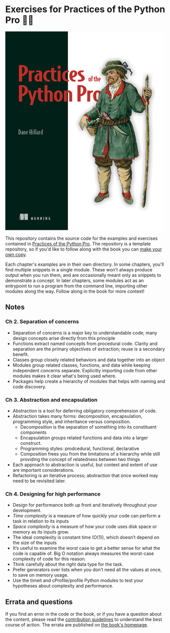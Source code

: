 # Exercises for Practices of the Python Pro 🐍📘

<img src="cover.png" width="500" alt="Practices of the Python Pro, a Manning book by Dane Hillard">

This repository contains the source code for the examples and exercises contained in [Practices of the Python Pro](https://bit.ly/the-python-pro).
The repository is a template repository, so if you'd like to follow along with the book you can [make your own copy](https://github.com/daneah/practices-of-the-python-pro/generate).

Each chapter's examples are in their own directory.
In some chapters, you'll find multiple snippets in a single module.
These won't always produce output when you run them, and are occasionally meant only as snippets to demonstrate a concept.
In later chapters, some modules act as an entrypoint to run a program from the command line, importing other modules along the way.
Follow along in the book for more context!

## Notes
### Ch 2. Separation of concerns
- Separation of concerns is a major key to understandable code; many design concepts arise directly from this principle
- Functions extract named concepts from procedural code. Clarity and separation are the primary objectives of extraction; reuse is a secondary benefit.
- Classes group closely related behaviors and data together into an object
- Modules group related classes, functions, and data while keeping independent concerns separate. Explicitly importing code from other modules makes it clear what's being used where.
- Packages help create a hierarchy of modules that helps with naming and code discovery.

### Ch 3. Abstraction and encapsulation
- Abstraction is a tool for deferring obligatory comprehension of code.
- Abstraction takes many forms: decomposition, encapsulation, programming style, and inheritance versus composition.
    - Decomposition is the separation of something into its constituent components
    - Encapsulation groups related functions and data into a larger construct.
    - Programming styles: prodcedural, functional, declarative
    - Composition frees you from the limitations of a hierarchy while still providing the concept of relatedness between two things
- Each approach to abstraction is useful, but context and extent of use are important considerations.
- Refactoring is an iterative process; abstraction that once worked may need to be revisited later.

### Ch 4. Designing for high performance
- Design for performance both up front and iteratively throughout your development.
- *Time complexity* is a measure of how quickly your code can perform a task in relation to its inputs
- *Space complexity* is a measure of how your code uses disk space or memory as its inputs grow.
- The ideal complexity is constant time (O(1)), which doesn’t depend on the size of the inputs
- It’s useful to examine the worst case to get a better sense for what the code is capable of. Big O notation always measures the worst-case complexity of code for this reason.
- Think carefully about the right data type for the task.
- Prefer generators over lists when you don’t need all the values at once, to save on memory usage.
- Use the timeit and cProfile/profile Python modules to test your hypotheses about complexity and performance.

## Errata and questions

If you find an error in the code or the book, or if you have a question about the content, please read the [contribution guidelines](.github/CONTRIBUTING.md) to understand the best course of action.
The errata are published on [the book's homepage](https://bit.ly/the-python-pro).
